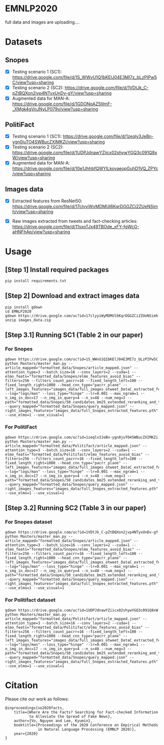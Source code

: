 # EMNLP2020
full data and images are uploading....


# Datasets
## Snopes
- [x] Testing scenario 1 (SC1): https://drive.google.com/file/d/1S_WWvU1Q1bKElJ04E3MI7z_bLzPIPw5C/view?usp=sharing
- [x] Testing scenario 2 (SC2): https://drive.google.com/file/d/1VDtJk_C-pZtBQXon2jvp4NTyxUnDv-gY/view?usp=sharing
- [x] Augmented data for MAN-A: https://drive.google.com/file/d/1GDONqAZ5lllmF-_XMgk4gVnJNyLP079v/view?usp=sharing
## PolitiFact
- [x] Testing scenario 1 (SC1): https://drive.google.com/file/d/1zeqlv3JeBn-ygn0juTO4SWBucZXIMKZi/view?usp=sharing
- [x] Testing scenario 2 (SC2): https://drive.google.com/file/d/1UDPJdnawYZiicx02shywYGQ3c091Q8xW/view?usp=sharing
- [x] Augmented data for MAN-A: https://drive.google.com/file/d/10e1JhhbfQWYILkovaeopGuhD1VQ_ZPYc/view?usp=sharing 

## Images data
- [x] Extracted features from ResNet50: https://drive.google.com/file/d/17clyyiWyMDMUl6KqrDGGZCi2ZUeNSimh/view?usp=sharing
- [x] Raw images extracted from tweets and fact-checking articles: https://drive.google.com/file/d/11sxoTJx49TBOde_xFY-fgWcG-aHNFhAp/view?usp=sharing


# Usage
## [Step 1] Install required packages
```
pip install requirements.txt
```
## [Step 2] Download and extract images data 
```
pip install gdown
cd EMNLP2020
gdown https://drive.google.com/uc?id=17clyyiWyMDMUl6KqrDGGZCi2ZUeNSimh
unzip images_data.zip
```
## [Step 3.1] Running SC1 (Table 2 in our paper)
### For Snopes
```
gdown https://drive.google.com/uc?id=1S_WWvU1Q1bKElJ04E3MI7z_bLzPIPw5C
python Masters/master_man.py --article_mapped="formatted_data/Snopes/article_mapped.json" --attention_type=3 --batch_size=16 --conv_layers=2 --cuda=1 --elmo_feats="formatted_data/Snopes/elmo_features_avoid_bias" --filters=256 --filters_count_pacrr=16 --fixed_length_left=100 --fixed_length_right=1000 --head_cnn_type="pacrr_plane" --left_images_features="images_data/full_images_otweet_DataC_extracted_features.pth" --log="logs/man" --loss_type="hinge" --lr=0.001 --max_ngram=1 --n_img_in_doc=17 --n_img_in_query=4 --n_s=48 --num_neg=3 --path="formatted_data/Snopes/50_candidates_bm25_extended_reranking_and_text_in_img_avoid_bias" --query_mapped="formatted_data/Snopes/query_mapped.json" --right_images_features="images_data/full_Snopes_extracted_features.pth" --use_elmo=1 --use_visual=1							 
```
### For PolitiFact
```
gdown https://drive.google.com/uc?id=1zeqlv3JeBn-ygn0juTO4SWBucZXIMKZi
python Masters/master_man.py --article_mapped="formatted_data/Politifact/article_mapped.json" --attention_type=3 --batch_size=16 --conv_layers=2 --cuda=1 --elmo_feats="formatted_data/Politifact/elmo_features_avoid_bias" --filters=256 --filters_count_pacrr=16 --fixed_length_left=100 --fixed_length_right=1000 --head_cnn_type="pacrr_plane" --left_images_features="images_data/full_images_otweet_DataC_extracted_features.pth" --log="logs/man" --loss_type="hinge" --lr=0.001 --max_ngram=1 --n_img_in_doc=17 --n_img_in_query=4 --n_s=48 --num_neg=3 --path="formatted_data/Snopes/50_candidates_bm25_extended_reranking_and_text_in_img_avoid_bias" --query_mapped="formatted_data/Snopes/query_mapped.json" --right_images_features="images_data/full_Snopes_extracted_features.pth" --use_elmo=1 --use_visual=1							 
```
## [Step 3.2] Running SC2 (Table 3 in our paper)
### For Snopes dataset
```
gdown https://drive.google.com/uc?id=1VDtJk_C-pZtBQXon2jvp4NTyxUnDv-gY
python Masters/master_man.py --article_mapped="formatted_data/Snopes/article_mapped.json" --attention_type=3 --batch_size=16 --conv_layers=2 --cuda=1 --elmo_feats="formatted_data/Snopes/elmo_features_avoid_bias" --filters=256 --filters_count_pacrr=16 --fixed_length_left=100 --fixed_length_right=1000 --head_cnn_type="pacrr_plane" --left_images_features="images_data/full_images_otweet_DataC_extracted_features.pth" --log="logs/man" --loss_type="hinge" --lr=0.001 --max_ngram=1 --n_img_in_doc=17 --n_img_in_query=4 --n_s=48 --num_neg=3 --path="formatted_data/Snopes/50_candidates_bm25_extended_reranking_and_text_in_img_avoid_bias" --query_mapped="formatted_data/Snopes/query_mapped.json" --right_images_features="images_data/full_Snopes_extracted_features.pth" --use_elmo=1 --use_visual=1							 
```
### For Politifact dataset
```
gdown https://drive.google.com/uc?id=1UDPJdnawYZiicx02shywYGQ3c091Q8xW
python Masters/master_man.py --article_mapped="formatted_data/Politifact/article_mapped.json" --attention_type=3 --batch_size=16 --conv_layers=2 --cuda=1 --elmo_feats="formatted_data/Politifact/elmo_features_avoid_bias" --filters=256 --filters_count_pacrr=16 --fixed_length_left=100 --fixed_length_right=1000 --head_cnn_type="pacrr_plane" --left_images_features="images_data/full_images_otweet_DataC_extracted_features.pth" --log="logs/man" --loss_type="hinge" --lr=0.001 --max_ngram=1 --n_img_in_doc=17 --n_img_in_query=4 --n_s=48 --num_neg=3 --path="formatted_data/Snopes/50_candidates_bm25_extended_reranking_and_text_in_img_avoid_bias" --query_mapped="formatted_data/Snopes/query_mapped.json" --right_images_features="images_data/full_Snopes_extracted_features.pth" --use_elmo=1 --use_visual=1							 
```

# Citation
Please cite our work as follows:

```
@inproceedings{vo2020facts,
	title={Where Are the Facts? Searching for Fact-checked Information 
	       to Alleviate the Spread of Fake News},
	author={Vo, Nguyen and Lee, Kyumin},
	booktitle={Proceedings of the 2020 Conference on Empirical Methods 
	           in Natural Language Processing (EMNLP 2020)},
	year={2020}
}
```
